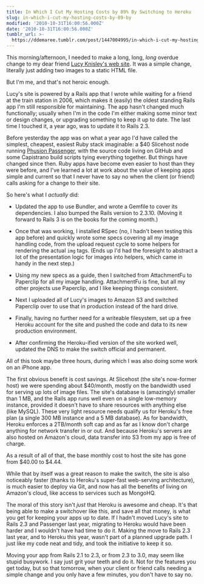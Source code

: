 ```yaml
---
title: In Which I Cut My Hosting Costs by 89% By Switching to Heroku
slug: in-which-i-cut-my-hosting-costs-by-89-by
modified: '2010-10-31T16:00:56.000Z'
date: '2010-10-31T16:00:56.000Z'
tumblr_url: >-
  https://ddemaree.tumblr.com/post/1447004995/in-which-i-cut-my-hosting-costs-by-89-by
---
```

This morning/afternoon, I needed to make a long, long, _long_ overdue change to my dear friend [Lucy Knisley's web site](http://lucyknisley.com/). It was a simple change, literally just adding two images to a static HTML file.

But I'm me, and that's not heroic enough.

Lucy's site is powered by a Rails app that I wrote while waiting for a friend at the train station in 2006, which makes it (easily) the oldest standing Rails app I'm still responsible for maintaining. The app hasn't changed much functionally; usually when I'm in the code I'm either making some minor text or design changes, or upgrading something to keep it up to date. The last time I touched it, a year ago, was to update it to Rails 2.3.

Before yesterday the app was on what a year ago I'd have called the simplest, cheapest, easiest Ruby stack imaginable: a $40 Slicehost node running [Phusion Passenger](http://phusion.nl), with the source code living on GitHub and some Capistrano build scripts tying everything together. But things have changed since then. Ruby apps have become even easier to host than they were before, and I've learned a lot at work about the value of keeping apps simple and current so that I never have to say no when the client (or friend) calls asking for a change to their site.

So here's what I _actually_ did:

*   Updated the app to use Bundler, and wrote a Gemfile to cover its dependencies. I also bumped the Rails version to 2.3.10. (Moving it forward to Rails 3 is on the books for the coming month.)
    
*   Once that was working, I installed RSpec (no, I hadn't been testing this app before) and quickly wrote some specs covering all my image handling code, from the upload request cycle to some helpers for rendering the actual `img` tags. (Ends up I'd had the foresight to abstract a lot of the presentation logic for images into helpers, which came in handy in the next step.)
    
*   Using my new specs as a guide, then I switched from AttachmentFu to Paperclip for all my image handling. AttachmentFu is fine, but all my other projects use Paperclip, and I like keeping things consistent.
    
*   Next I uploaded all of Lucy's images to Amazon S3 and switched Paperclip over to use that in production instead of the hard drive.
    
*   Finally, having no further need for a writeable filesystem, set up a free Heroku account for the site and pushed the code and data to its new production environment.
    
*   After confirming the Heroku-ified version of the site worked well, updated the DNS to make the switch official and permanent.
    

All of this took maybe three hours, during which I was also doing some work on an iPhone app.

The first obvious benefit is cost savings. At Slicehost (the site's now-former host) we were spending about $40/month, mostly on the bandwidth used for serving up lots of image files. The site's database is (amazingly) smaller than 1 MB, and the Rails app runs well even on a single low-memory instance, provided it doesn't have to share resources with anything else (like MySQL). These very light resource needs qualify us for Heroku's free plan (a single 300 MB instance and a 5 MB database). As for bandwidth, Heroku enforces a 2TB/month soft cap and as far as I know don't charge anything for network transfer in or out. And because Heroku's servers are also hosted on Amazon's cloud, data transfer into S3 from my app is free of charge.

As a result of all of that, the base monthly cost to host the site has gone from $40.00 to $4.44.

While that by itself was a great reason to make the switch, the site is also noticeably faster (thanks to Heroku's super-fast web-serving architecture), is much easier to deploy via Git, and now has all the benefits of living on Amazon's cloud, like access to services such as MongoHQ.

The moral of this story isn't _just_ that Heroku is awesome and cheap. It's that being able to make a switchover like this, and save all that money, is what you get for keeping your apps up to date. If I hadn't moved Lucy's site to Rails 2.3 and Passenger last year, migrating to Heroku would have been harder and I wouldn't have had time to do it. Making the move to Rails 2.3 last year, and to Heroku this year, wasn't part of a planned upgrade path. I just like my code neat and tidy, and took the initiative to keep it so.

Moving your app from Rails 2.1 to 2.3, or from 2.3 to 3.0, may seem like stupid busywork. I say just grit your teeth and do it. Not for the features you get today, but so that tomorrow, when your client or friend calls needing a simple change and you only have a few minutes, you don't have to say no.
